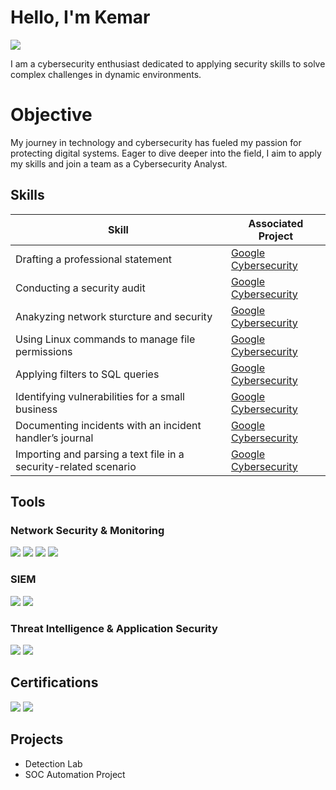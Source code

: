 # Hello, I'm Kemar
<a href="https://www.linkedin.com/in/kemar-dejesus"><img src="https://img.shields.io/badge/-LinkedIn-0072b1?&style=for-the-badge&logo=linkedin&logoColor=white" /></a>

I am a cybersecurity enthusiast dedicated to applying security skills to solve complex challenges in dynamic environments.

# Objective
My journey in technology and cybersecurity has fueled my passion for protecting digital systems. Eager to dive deeper into the field, I aim to apply my skills and join a team as a Cybersecurity Analyst.

## Skills 

| Skill                                         | Associated Project         |
|-----------------------------------------------|----------------------------|
| Drafting a professional statement          | [Google Cybersecurity](https://docs.google.com/document/d/1MeqQcYOal5y2KWErJWOEpPgvLi_dDBZz8OE_oOOBLXw/edit?usp=drive_link)|
| Conducting a security audit | [Google Cybersecurity](https://docs.google.com/document/d/1GRhn9WIvrZLRPXMo8miS0Tnk05dxqixvKfM8fJgv7jY/edit?usp=drive_link)|
| Anakyzing network sturcture and security         | [Google Cybersecurity](https://docs.google.com/document/d/1e4iXkDRwGF1PByaKZ2btu0NmOgrkPZ16FluDwIdhrXA/edit?usp=drive_link)|
| Using Linux commands to manage file permissions      | [Google Cybersecurity](https://docs.google.com/document/d/19X-IONySBPI0JHFQfw5drbM07hd0fasIxb0TAU0UMiE/edit?usp=drive_link&resourcekey=0-W37lxvjNO4S1QPtR1fP1Ig)|
| Applying filters to SQL queries                  | [Google Cybersecurity](https://docs.google.com/document/d/1Ct85jDedlZiWaBz_dySq64g_ncn5Zsguh7QKVGrYcqo/edit?usp=drive_link&resourcekey=0-moiV1HaeA5YAIVcUZbQYlw)|
| Identifying vulnerabilities for a small business | [Google Cybersecurity](https://docs.google.com/document/d/1kKpf-xN9hoiZVvSa6zeU8eM3oT1blc0Cc72NI3CC-HE/edit?usp=drive_link)|
| Documenting incidents with an incident handler’s journal | [Google Cybersecurity](https://docs.google.com/document/d/1xfqFezh5Zxp2dDPuzuwoTtYclf_bBBk_vT3gnyovV0Q/edit?usp=drive_link)|
| Importing and parsing a text file in a security-related scenario | [Google Cybersecurity](https://docs.google.com/document/d/12_nUGTu-8C5FNkFIUA48kzaSR03TCuyzI6R1xd0hKtU/edit?usp=drive_link)|

## Tools

### Network Security & Monitoring
<div>
    <img src="https://img.shields.io/badge/-Wireshark-1679A7?&style=for-the-badge&logo=Wireshark&logoColor=white" />
    <img src="https://img.shields.io/badge/-tcpdump-3E8E41?&style=for-the-badge&logo=Tcpdump&logoColor=white" />
    <img src="https://img.shields.io/badge/-Suricata-EF3B2D?&style=for-the-badge&logo=Suricata&logoColor=white" />
    <img src="https://img.shields.io/badge/-Nmap-004A80?&style=for-the-badge&logo=Nmap&logoColor=white" />
</div>

### SIEM
<div>
    <img src="https://img.shields.io/badge/-Splunk-000000?&style=for-the-badge&logo=Splunk&logoColor=white" />
    <img src="https://img.shields.io/badge/-Google_Chronicle-4285F4?&style=for-the-badge&logo=Google&logoColor=white" />
</div>

### Threat Intelligence & Application Security
<div>
    <img src="https://img.shields.io/badge/-VirusTotal-3949AB?&style=for-the-badge&logo=VirusTotal&logoColor=white" />
    <img src="https://img.shields.io/badge/-OWASP-660000?&style=for-the-badge&logo=OWASP&logoColor=white" />
</div>

## Certifications
<div>
<a href="https://www.credly.com/badges/cfb4f56d-e839-476c-9050-3c9a354b3dc8/linked_in_profile"><img src="https://img.shields.io/badge/-Security%2B-FF0000?&style=for-the-badge&logo=CompTIA&logoColor=white" /></a>
<a href="https://www.credly.com/badges/08cf0328-7b4a-4a50-836e-2a9d717fe233/linked_in_profile"><img src="https://img.shields.io/badge/-Google_Cybersecurity_Certificate-4285F4?&style=for-the-badge&logo=Google&logoColor=white" /></a>


## Projects
- Detection Lab
- SOC Automation Project
